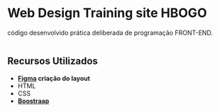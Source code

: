 # Web Design Training site HBOGO

código desenvolvido prática deliberada de programação FRONT-END.

<p align="center">
    <img src="" />
<p>

## Recursos Utilizados

- **[Figma](https://figma.com) criação do layout**
- HTML
- CSS
- **[Boostraap](https://getbootstrap.com/)**
